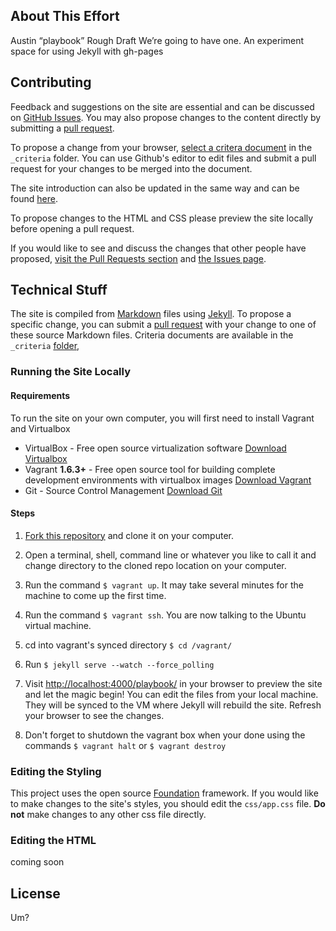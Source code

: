## About This Effort

Austin “playbook” Rough Draft We’re going to have one.
An experiment space for using Jekyll with gh-pages

## Contributing
Feedback and suggestions on the site are essential and can be discussed on [GitHub Issues](https://github.com/cityofaustin/playbook/issues). You may also propose changes to the content directly by submitting a [pull request](https://help.github.com/articles/creating-a-pull-request "More Information on Submitting Pull Requests").

To propose a change from your browser, [select a critera document](https://github.com/cityofaustin/playbook/tree/master/_criteria "Link to the Criteria Markdown files") in the `_criteria` folder. You can use Github's editor to edit files and submit a pull request for your changes to be merged into the document.

The site introduction can also be updated in the same way and can be found [here](https://github.com/cityofaustin/playbook/blob/master/_includes/intro.md "Link to the intro Markdown File").

To propose changes to the HTML and CSS please preview the site locally before opening a pull request.

If you would like to see and discuss the changes that other people have proposed, [visit the Pull Requests section](https://github.com/cityofaustin/playbook/pulls "Link to the Pull Requests Section of Github") and [the Issues page](https://github.com/cityofaustin/playbook/issues "Link to the Issues Section of Github").

## Technical Stuff

The site is compiled from [Markdown](https://guides.github.com/features/mastering-markdown/ "Link to More Information About Markdown") files using [Jekyll](https://github.com/jekyll/jekyll "Link to More Information about Jekyll"). To propose a specific change, you can submit a [pull request](https://help.github.com/articles/creating-a-pull-request "More Information on Submitting Pull Requests") with your change to one of these source Markdown files. Criteria documents  are available in the `_criteria` [folder](https://github.com/cityofaustin/playbook/tree/master/_criteria "Link to the criteria Markdown files"), 

### Running the Site Locally
#### Requirements

To run the site on your own computer, you will first need to install Vagrant and Virtualbox

- VirtualBox - Free open source virtualization software [Download Virtualbox](https://www.virtualbox.org/wiki/Downloads)
- Vagrant **1.6.3+** - Free open source tool for building complete development environments with virtualbox images [Download Vagrant](https://www.vagrantup.com)
- Git - Source Control Management [Download Git](http://git-scm.com/downloads)

#### Steps

1. [Fork this repository](http://help.github.com/fork-a-repo/ "Instructions for Forking Your Repository") and clone it on your computer.

2. Open a terminal, shell, command line or whatever you like to call it and change directory to the cloned repo location on your computer.

3. Run the command `$ vagrant up`. It may take several minutes for the machine to come up the first time. 

4. Run the command `$ vagrant ssh`. You are now talking to the Ubuntu virtual machine.

5. cd into vagrant's synced directory `$ cd /vagrant/`

6. Run `$ jekyll serve --watch --force_polling`

7. Visit [http://localhost:4000/playbook/](http://localhost:4000/playbook/) in your browser to preview the site and let the magic begin! You can edit the files from your local machine. They will be synced to the VM where Jekyll will rebuild the site. Refresh your browser to see the changes.

8. Don't forget to shutdown the vagrant box when your done using the commands `$ vagrant halt` or `$ vagrant destroy` 

### Editing the Styling

This project uses the open source [Foundation](http://foundation.zurb.com/ "Link to Learn More About Foundation") framework. If you would like to make changes to the site's styles, you should edit the `css/app.css` file. 
**Do not** make changes to any other css file directly.

### Editing the HTML

coming soon


## License
Um?
